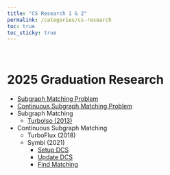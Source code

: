 ```yaml
---
title: "CS Research 1 & 2"
permalink: /categories/cs-research
toc: true
toc_sticky: true
---
```


<br/>


# 2025 Graduation Research

- [Subgraph Matching Problem](/2025/03/05/subgraph-matching-problem/)
- [Continuous Subgraph Matching Problem](/2025/03/06/continuous-subgraph-matching-problem/)
- Subgraph Matching
  - [TurboIso (2013)](/2025/03/08/TurboIso/)
- Continuous Subgraph Matching
  - TurboFlux (2018)
  - Symbi (2021)
    - [Setup DCS](/2025/03/07/SymBi-setup-DCS/)
    - [Update DCS](/2025/03/07/SymBi-update-DCS/)
    - [Find Matching](/2025/03/08/SymBi-find-matching/)
